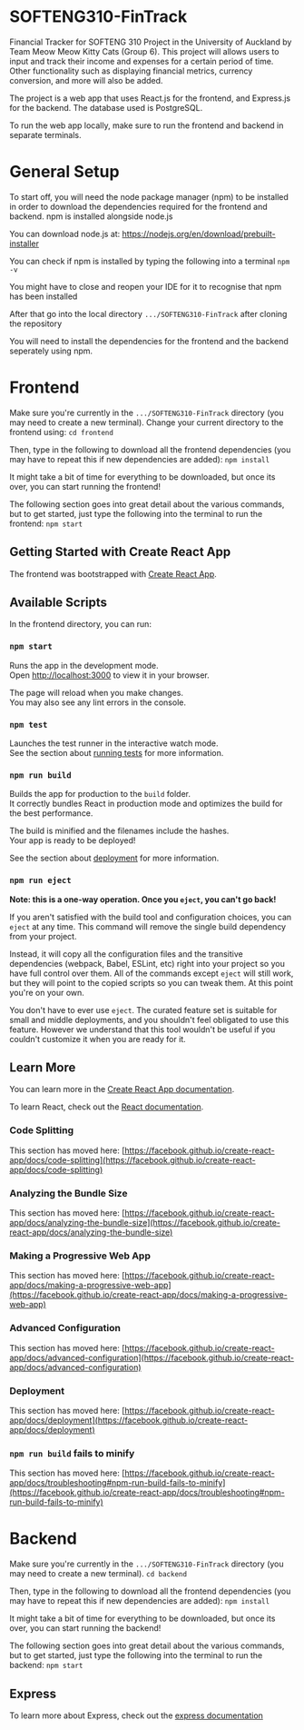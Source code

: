 # SOFTENG310-FinTrack
Financial Tracker for SOFTENG 310 Project in the University of Auckland by Team Meow Meow Kitty Cats (Group 6). This project will allows users to input and track their income and expenses for a certain period of time. Other functionality such as displaying financial metrics, currency conversion, and more will also be added.

The project is a web app that uses React.js for the frontend, and Express.js for the backend. The database used is PostgreSQL.

To run the web app locally, make sure to run the frontend and backend in separate terminals.

# General Setup
To start off, you will need the node package manager (npm) to be installed in order to download the dependencies required for the frontend and backend. npm is installed alongside node.js

You can download node.js at: https://nodejs.org/en/download/prebuilt-installer

You can check if npm is installed by typing the following into a terminal
`npm -v`

You might have to close and reopen your IDE for it to recognise that npm has been installed

After that go into the local directory `.../SOFTENG310-FinTrack` after cloning the repository

You will need to install the dependencies for the frontend and the backend seperately using npm.

# Frontend
Make sure you're currently in the `.../SOFTENG310-FinTrack` directory (you may need to create a new terminal).
Change your current directory to the frontend using:
`cd frontend`

Then, type in the following to download all the frontend dependencies (you may have to repeat this if new dependencies are added):
`npm install`

It might take a bit of time for everything to be downloaded, but once its over, you can start running the frontend!

The following section goes into great detail about the various commands, but to get started, just type the following into the terminal to run the frontend:
`npm start`

## Getting Started with Create React App

The frontend was bootstrapped with [Create React App](https://github.com/facebook/create-react-app).

## Available Scripts

In the frontend directory, you can run:

### `npm start`

Runs the app in the development mode.\
Open [http://localhost:3000](http://localhost:3000) to view it in your browser.

The page will reload when you make changes.\
You may also see any lint errors in the console.

### `npm test`

Launches the test runner in the interactive watch mode.\
See the section about [running tests](https://facebook.github.io/create-react-app/docs/running-tests) for more information.

### `npm run build`

Builds the app for production to the `build` folder.\
It correctly bundles React in production mode and optimizes the build for the best performance.

The build is minified and the filenames include the hashes.\
Your app is ready to be deployed!

See the section about [deployment](https://facebook.github.io/create-react-app/docs/deployment) for more information.

### `npm run eject`

**Note: this is a one-way operation. Once you `eject`, you can't go back!**

If you aren't satisfied with the build tool and configuration choices, you can `eject` at any time. This command will remove the single build dependency from your project.

Instead, it will copy all the configuration files and the transitive dependencies (webpack, Babel, ESLint, etc) right into your project so you have full control over them. All of the commands except `eject` will still work, but they will point to the copied scripts so you can tweak them. At this point you're on your own.

You don't have to ever use `eject`. The curated feature set is suitable for small and middle deployments, and you shouldn't feel obligated to use this feature. However we understand that this tool wouldn't be useful if you couldn't customize it when you are ready for it.

## Learn More

You can learn more in the [Create React App documentation](https://facebook.github.io/create-react-app/docs/getting-started).

To learn React, check out the [React documentation](https://reactjs.org/).

### Code Splitting

This section has moved here: [https://facebook.github.io/create-react-app/docs/code-splitting](https://facebook.github.io/create-react-app/docs/code-splitting)

### Analyzing the Bundle Size

This section has moved here: [https://facebook.github.io/create-react-app/docs/analyzing-the-bundle-size](https://facebook.github.io/create-react-app/docs/analyzing-the-bundle-size)

### Making a Progressive Web App

This section has moved here: [https://facebook.github.io/create-react-app/docs/making-a-progressive-web-app](https://facebook.github.io/create-react-app/docs/making-a-progressive-web-app)

### Advanced Configuration

This section has moved here: [https://facebook.github.io/create-react-app/docs/advanced-configuration](https://facebook.github.io/create-react-app/docs/advanced-configuration)

### Deployment

This section has moved here: [https://facebook.github.io/create-react-app/docs/deployment](https://facebook.github.io/create-react-app/docs/deployment)

### `npm run build` fails to minify

This section has moved here: [https://facebook.github.io/create-react-app/docs/troubleshooting#npm-run-build-fails-to-minify](https://facebook.github.io/create-react-app/docs/troubleshooting#npm-run-build-fails-to-minify)

# Backend
Make sure you're currently in the `.../SOFTENG310-FinTrack` directory (you may need to create a new terminal).
`cd backend`

Then, type in the following to download all the frontend dependencies (you may have to repeat this if new dependencies are added):
`npm install`

It might take a bit of time for everything to be downloaded, but once its over, you can start running the backend!

The following section goes into great detail about the various commands, but to get started, just type the following into the terminal to run the backend:
`npm start`

## Express
To learn more about Express, check out the [express documentation](https://expressjs.com/en/5x/api.html)